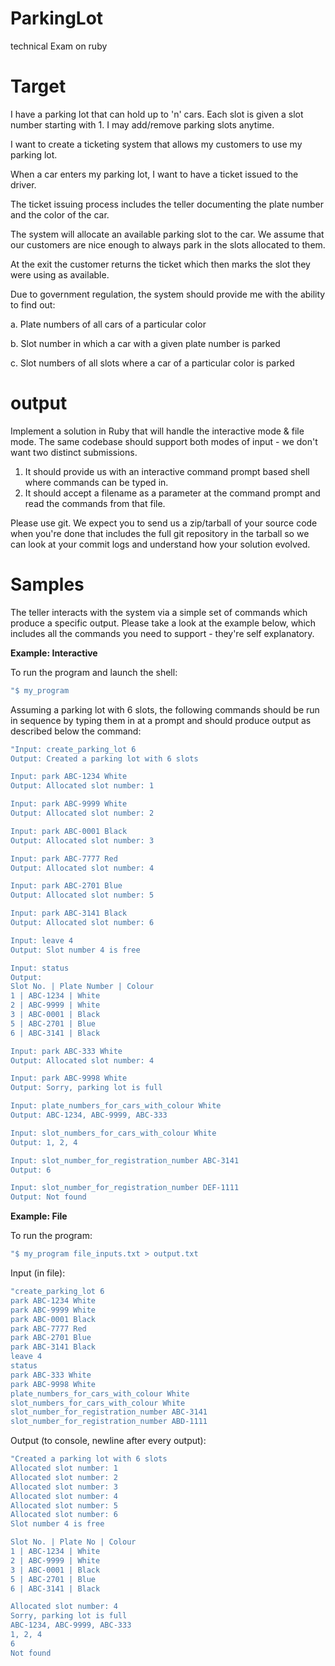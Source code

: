 # ParkingLot
technical Exam on ruby

# Target
I have a parking lot that can hold up to 'n' cars. Each slot is given a slot number starting with 1.
I may add/remove parking slots anytime.

I want to create a ticketing system that allows my customers to use my parking lot.

When a car enters my parking lot, I want to have a ticket issued to the driver. 

The ticket issuing process includes the teller documenting the plate number and the color of the car.

The system will allocate an available parking slot to the car. We assume that our customers are nice enough to always park in the slots allocated to them.

At the exit the customer returns the ticket which then marks the slot they were using as available.

Due to government regulation, the system should provide me with the ability to find out: 

a. Plate numbers of all cars of a particular color

b. Slot number in which a car with a given plate number is parked

c. Slot numbers of all slots where a car of a particular color is parked

# output
Implement a solution in Ruby that will handle the interactive mode & file mode. The same codebase should support both modes of input - we don't want two distinct submissions.

1. It should provide us with an interactive command prompt based shell where commands can be typed in.
2. It should accept a filename as a parameter at the command prompt and read the commands from that file.

Please use git. We expect you to send us a zip/tarball of your source code when you're done that includes the full git repository in the tarball so we can look at your commit logs and understand how your solution evolved.

# Samples
The teller interacts with the system via a simple set of commands which produce a specific output. Please take a look at the example below, which includes all the commands you need to support - they're self explanatory.

**Example: Interactive**

To run the program and launch the shell:

```bash
"$ my_program
```

Assuming a parking lot with 6 slots, the following commands should be run in sequence by typing them in at a prompt and should produce output as described below the command:

```bash
"Input: create_parking_lot 6
Output: Created a parking lot with 6 slots

Input: park ABC-1234 White
Output: Allocated slot number: 1

Input: park ABC-9999 White
Output: Allocated slot number: 2

Input: park ABC-0001 Black
Output: Allocated slot number: 3

Input: park ABC-7777 Red
Output: Allocated slot number: 4

Input: park ABC-2701 Blue
Output: Allocated slot number: 5

Input: park ABC-3141 Black
Output: Allocated slot number: 6

Input: leave 4
Output: Slot number 4 is free

Input: status
Output:
Slot No. | Plate Number | Colour
1 | ABC-1234 | White
2 | ABC-9999 | White
3 | ABC-0001 | Black
5 | ABC-2701 | Blue
6 | ABC-3141 | Black

Input: park ABC-333 White
Output: Allocated slot number: 4

Input: park ABC-9998 White
Output: Sorry, parking lot is full

Input: plate_numbers_for_cars_with_colour White
Output: ABC-1234, ABC-9999, ABC-333

Input: slot_numbers_for_cars_with_colour White
Output: 1, 2, 4

Input: slot_number_for_registration_number ABC-3141
Output: 6

Input: slot_number_for_registration_number DEF-1111
Output: Not found
```

**Example: File**

To run the program:

```bash
"$ my_program file_inputs.txt > output.txt
```

Input (in file):

```bash
"create_parking_lot 6
park ABC-1234 White
park ABC-9999 White
park ABC-0001 Black
park ABC-7777 Red
park ABC-2701 Blue
park ABC-3141 Black
leave 4
status
park ABC-333 White
park ABC-9998 White
plate_numbers_for_cars_with_colour White
slot_numbers_for_cars_with_colour White
slot_number_for_registration_number ABC-3141
slot_number_for_registration_number ABD-1111
```

Output (to console, newline after every output):
```bash
"Created a parking lot with 6 slots
Allocated slot number: 1
Allocated slot number: 2
Allocated slot number: 3
Allocated slot number: 4
Allocated slot number: 5
Allocated slot number: 6
Slot number 4 is free

Slot No. | Plate No | Colour
1 | ABC-1234 | White
2 | ABC-9999 | White
3 | ABC-0001 | Black
5 | ABC-2701 | Blue
6 | ABC-3141 | Black

Allocated slot number: 4
Sorry, parking lot is full
ABC-1234, ABC-9999, ABC-333
1, 2, 4
6
Not found
```